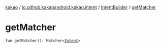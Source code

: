 [kakao](../../index.md) / [io.github.kakaoandroid.kakao.intent](../index.md) / [IntentBuilder](index.md) / [getMatcher](./get-matcher.md)

# getMatcher

`fun getMatcher(): Matcher<`[`Intent`](https://developer.android.com/reference/android/content/Intent.html)`>`
